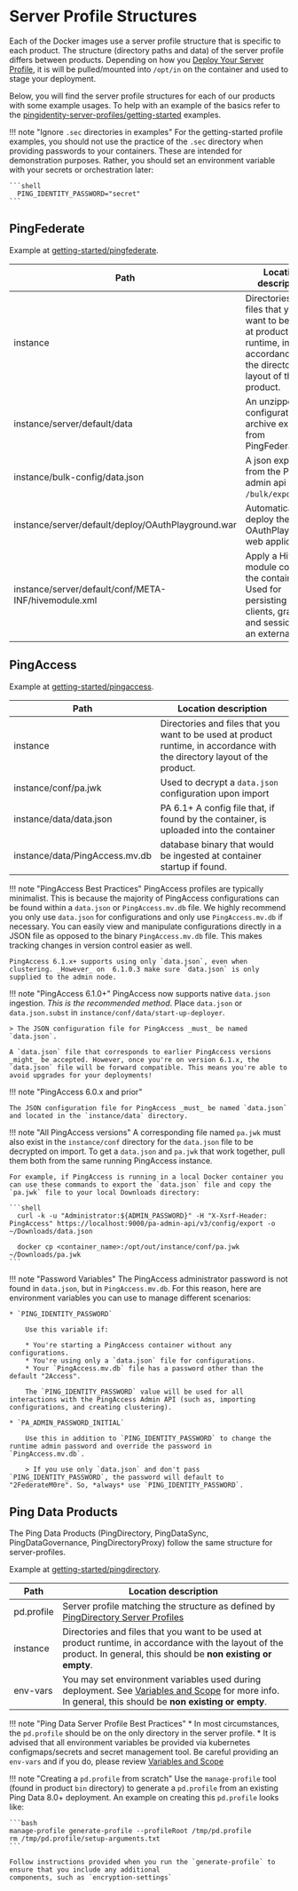 # Server Profile Structures

Each of the Docker images use a server profile structure that is specific to each product.
The structure (directory paths and data) of the server profile differs between products.
Depending on how you [Deploy Your Server Profile](../how-to/containerAnatomy.md), it is will be pulled/mounted
into `/opt/in` on the container and used to stage your deployment.

Below, you will find the server profile structures for each of our products with some example usages.
To help with an example of the basics refer to the
[pingidentity-server-profiles/getting-started](https://github.com/pingidentity/pingidentity-server-profiles/tree/master/getting-started) examples.

!!! note "Ignore `.sec` directories in examples"
    For the getting-started profile examples, you should not use the practice of the `.sec` directory
    when providing passwords to your containers.  These are intended for demonstration purposes.
    Rather, you should set an environment variable with your secrets or orchestration later:

    ```shell
      PING_IDENTITY_PASSWORD="secret"
    ```

## PingFederate

Example at [getting-started/pingfederate](https://github.com/pingidentity/pingidentity-server-profiles/tree/master/getting-started/pingfederate).

| Path                                                 | Location description                                                                                                       |
| ---------------------------------------------------- | -------------------------------------------------------------------------------------------------------------------------- |
| instance                                             | Directories and files that you want to be used at product runtime, in accordance with the directory layout of the product. |
| instance/server/default/data                         | An unzipped configuration archive exported from PingFederate.                                                              |
| instance/bulk-config/data.json                       | A json export from the PingFed admin api `/bulk/export`.                                                                   |
| instance/server/default/deploy/OAuthPlayground.war   | Automatically deploy the OAuthPlayground web application.                                                                  |
| instance/server/default/conf/META-INF/hivemodule.xml | Apply a Hive module config to the container. Used for persisting OAuth clients, grants, and sessions to an external DB.    |


## PingAccess

Example at [getting-started/pingaccess](https://github.com/pingidentity/pingidentity-server-profiles/tree/master/getting-started/pingaccess).

| Path                           | Location description                                                                                                       |
| ------------------------------ | -------------------------------------------------------------------------------------------------------------------------- |
| instance                       | Directories and files that you want to be used at product runtime, in accordance with the directory layout of the product. |
| instance/conf/pa.jwk           | Used to decrypt a `data.json` configuration upon import                                                                    |
| instance/data/data.json        | PA 6.1+ A config file that, if found by the container, is uploaded into the container                                      |
| instance/data/PingAccess.mv.db | database binary that would be ingested at container startup if found.                                                      |

!!! note "PingAccess Best Practices"
    PingAccess profiles are typically minimalist. This is because the majority of PingAccess configurations can be found within a `data.json` or `PingAccess.mv.db` file. We highly recommend you only use `data.json` for configurations and only use `PingAccess.mv.db` if necessary. You can easily view and manipulate configurations directly in a JSON file as opposed to the binary `PingAccess.mv.db` file. This makes tracking changes in version control easier as well.

    PingAccess 6.1.x+ supports using only `data.json`, even when clustering. _However_ on  6.1.0.3 make sure `data.json` is only supplied to the admin node.

<!-- When using a `data.json`, the container uses the PingAccess Admin API to import the data.json. This means:
1. The PingAccess server has to be running. So be careful when determining when the container is 'ready' to accept traffic. Check that the configuration has been imported, rather than just that the server is up. Refer to the `liveness.sh` within the image for an example.
2. Import only _needs_ to occur on the admin node. Typically engines can be  -->

!!! note "PingAccess 6.1.0+"
    PingAccess now supports native `data.json` ingestion. *This is the recommended method*. Place `data.json` or `data.json.subst` in `instance/conf/data/start-up-deployer`.

    > The JSON configuration file for PingAccess _must_ be named `data.json`.

    A `data.json` file that corresponds to earlier PingAccess versions _might_ be accepted. However, once you're on version 6.1.x, the `data.json` file will be forward compatible. This means you're able to avoid upgrades for your deployments!

!!! note "PingAccess 6.0.x and prior"

    The JSON configuration file for PingAccess _must_ be named `data.json` and located in the `instance/data` directory.

!!! note "All PingAccess versions"
    A corresponding file named `pa.jwk` must also exist in the `instance/conf` directory for the `data.json` file to be decrypted on import. To get a `data.json` and `pa.jwk` that work together, pull them both from the same running PingAccess instance.

    For example, if PingAccess is running in a local Docker container you can use these commands to export the `data.json` file and copy the `pa.jwk` file to your local Downloads directory:

    ```shell
      curl -k -u "Administrator:${ADMIN_PASSWORD}" -H "X-Xsrf-Header: PingAccess" https://localhost:9000/pa-admin-api/v3/config/export -o ~/Downloads/data.json

      docker cp <container_name>:/opt/out/instance/conf/pa.jwk ~/Downloads/pa.jwk
    ```

!!! note "Password Variables"
    The PingAccess administrator password is not found in `data.json`, but in `PingAccess.mv.db`. For this reason, here are environment variables you can use to manage different scenarios:

    * `PING_IDENTITY_PASSWORD`

        Use this variable if:

        * You're starting a PingAccess container without any configurations.
        * You're using only a `data.json` file for configurations.
        * Your `PingAccess.mv.db` file has a password other than the default "2Access".

        The `PING_IDENTITY_PASSWORD` value will be used for all interactions with the PingAccess Admin API (such as, importing configurations, and creating clustering).

    * `PA_ADMIN_PASSWORD_INITIAL`

        Use this in addition to `PING_IDENTITY_PASSWORD` to change the runtime admin password and override the password in `PingAccess.mv.db`.

        > If you use only `data.json` and don't pass `PING_IDENTITY_PASSWORD`, the password will default to "2FederateM0re". So, *always* use `PING_IDENTITY_PASSWORD`.

## Ping Data Products

The Ping Data Products (PingDirectory, PingDataSync, PingDataGovernance, PingDirectoryProxy)
follow the same structure for server-profiles.

Example at [getting-started/pingdirectory](https://github.com/pingidentity/pingidentity-server-profiles/tree/master/getting-started/pingdirectory).

| Path       | Location description                                                                                                                                                            |
| ---------- | ------------------------------------------------------------------------------------------------------------------------------------------------------------------------------- |
| pd.profile | Server profile matching the structure as defined by [PingDirectory Server Profiles](https://docs.pingidentity.com/bundle/pingdirectory-80/page/eae1564011467693.html)           |
| instance   | Directories and files that you want to be used at product runtime, in accordance with the layout of the product. In general, this should be **non existing or empty**.          |
| env-vars   | You may set environment variables used during deployment.  See [Variables and Scope](variableScoping.md) for more info.   In general, this should be **non existing or empty**. |

!!! note "Ping Data Server Profile Best Practices"
    * In most circumstances, the `pd.profile` should be on the only directory in the server profile.
    * It is advised that all environment variables be provided via kubernetes configmaps/secrets and secret management tool.
      Be careful providing an `env-vars` and if you do, please review [Variables and Scope](variableScoping.md)

!!! note "Creating a `pd.profile` from scratch"
    Use the `manage-profile` tool (found in product `bin` directory) to generate a `pd.profile` from an existing Ping Data 8.0+ deployment.  An example on creating
    this `pd.profile` looks like:

    ```bash
    manage-profile generate-profile --profileRoot /tmp/pd.profile
    rm /tmp/pd.profile/setup-arguments.txt
    ```

    Follow instructions provided when you run the `generate-profile` to ensure that you include any additional
    components, such as `encryption-settings`

